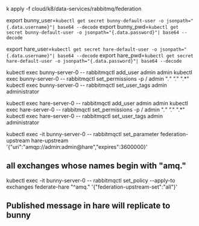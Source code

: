 
k apply -f cloud/k8/data-services/rabbitmq/federation


export bunny_user=`kubectl get secret bunny-default-user -o jsonpath="{.data.username}"| base64 --decode`
export bunny_pwd=`kubectl get secret bunny-default-user -o jsonpath="{.data.password}"| base64 --decode`

export hare_user=`kubectl get secret hare-default-user -o jsonpath="{.data.username}"| base64 --decode`
export hare_pwd=`kubectl get secret hare-default-user -o jsonpath="{.data.password}"| base64 --decode`


kubectl exec bunny-server-0  -- rabbitmqctl add_user admin admin
kubectl exec bunny-server-0 -- rabbitmqctl set_permissions  -p / admin ".*" ".*" ".*"
kubectl exec bunny-server-0 -- rabbitmqctl set_user_tags admin administrator


kubectl exec hare-server-0  -- rabbitmqctl add_user admin admin
kubectl exec hare-server-0 -- rabbitmqctl set_permissions  -p / admin ".*" ".*" ".*"
kubectl exec hare-server-0 -- rabbitmqctl set_user_tags admin administrator

kubectl exec -it bunny-server-0 -- rabbitmqctl set_parameter federation-upstream hare-upstream '{"uri":"amqp://admin:admin@hare","expires":3600000}'

##  all exchanges whose names begin with "amq."

kubectl exec -it bunny-server-0 -- rabbitmqctl set_policy --apply-to exchanges federate-hare "^amq\." '{"federation-upstream-set":"all"}'

## Published message in hare will replicate to bunny